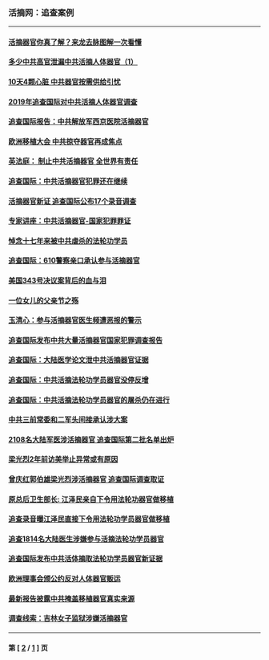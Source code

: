 ### 活摘网：追查案例
---
#### [活摘器官你真了解？来龙去脉图解一次看懂](../../pages/nf5880/n13013820.md?12100430) 
#### [多少中共高官泄漏中共活摘人体器官（1）](../../pages/nf5880/n12671234.md?12100430) 
#### [10天4颗心脏 中共器官按需供给引忧](../../pages/nf5880/n12326366.md?12100430) 
#### [2019年追查国际对中共活摘人体器官调查](../../pages/nf5880/n11917733.md?12100430) 
#### [追查国际报告：中共解放军西京医院活摘器官](../../pages/nf5880/n11838359.md?12100430) 
#### [欧洲移植大会 中共掠夺器官再成焦点](../../pages/nf5880/n11538883.md?12100430) 
#### [英法庭： 制止中共活摘器官 全世界有责任](../../pages/nf5880/n11330691.md?12100430) 
#### [追查国际：中共活摘器官犯罪还在继续](../../pages/nf5880/n11218301.md?12100430) 
#### [活摘器官新证 追查国际公布17个录音调查](../../pages/nf5880/n10897744.md?12100430) 
#### [专家讲座：中共活摘器官-国家犯罪罪证](../../pages/nf5880/n8828153.md?12100430) 
#### [悼念十七年来被中共虐杀的法轮功学员](../../pages/nf5880/n8124823.md?12100430) 
#### [追查国际：610警察亲口承认参与活摘器官](../../pages/nf5880/n8109067.md?12100430) 
#### [美国343号决议案背后的血与泪](../../pages/nf5880/n8020684.md?12100430) 
#### [一位女儿的父亲节之殇](../../pages/nf5880/n8014122.md?12100430) 
#### [玉清心：参与活摘器官医生频遭恶报的警示](../../pages/nf5880/n4637546.md?12100430) 
#### [追查国际发布中共大量活摘器官国家犯罪调查报告](../../pages/nf5880/n4613428.md?12100430) 
#### [追查国际：大陆医学论文泄中共活摘器官证据](../../pages/nf5880/n4608794.md?12100430) 
#### [追查国际：中共活摘法轮功学员器官没停反增](../../pages/nf5880/n4584075.md?12100430) 
#### [追查国际：中共活摘法轮功学员器官的屠杀仍在进行](../../pages/nf5880/n4299154.md?12100430) 
#### [中共三前常委和二军头间接承认涉大案](../../pages/nf5880/n4286244.md?12100430) 
#### [2108名大陆军医涉活摘器官 追查国际第二批名单出炉](../../pages/nf5880/n4284769.md?12100430) 
#### [梁光烈2年前访美举止异常或有原因](../../pages/nf5880/n4279686.md?12100430) 
#### [曾庆红郭伯雄梁光烈涉活摘器官 追查国际调查取证](../../pages/nf5880/n4278462.md?12100430) 
#### [原总后卫生部长: 江泽民亲自下令用法轮功器官做移植](../../pages/nf5880/n4263864.md?12100430) 
#### [追查录音曝江泽民直接下令用法轮功学员器官做移植](../../pages/nf5880/n4261268.md?12100430) 
#### [追查1814名大陆医生涉嫌参与活摘法轮功学员器官](../../pages/nf5880/n4259055.md?12100430) 
#### [追查国际发布中共活体摘取法轮功学员器官新证据](../../pages/nf5880/n4258255.md?12100430) 
#### [欧洲理事会颁公约反对人体器官贩运](../../pages/nf5880/n4206955.md?12100430) 
#### [最新报告披露中共掩盖移植器官真实来源](../../pages/nf5880/n4140084.md?12100430) 
#### [调查线索：吉林女子监狱涉嫌活摘器官](../../pages/nf5880/n4044366.md?12100430) 

---
#### 第 [ [2](./2.md?12100430) / [1](./1.md?12100430) ] 页
